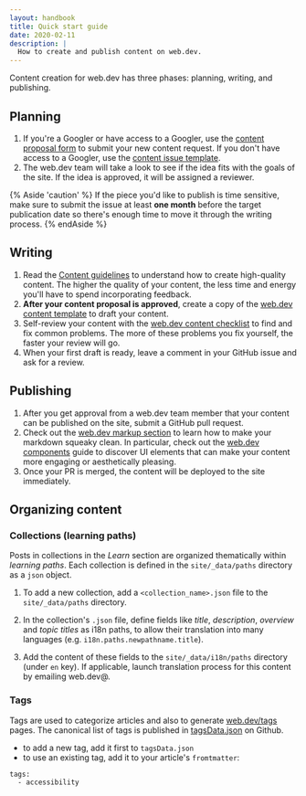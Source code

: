 ```yaml
---
layout: handbook
title: Quick start guide
date: 2020-02-11
description: |
  How to create and publish content on web.dev.
---
```


Content creation for web.dev has three phases: planning, writing, and publishing.

## Planning

1. If you're a Googler or have access to a Googler, use the [content proposal form][form] to submit
   your new content request. If you don't have access to a Googler, use the
   [content issue template](https://github.com/GoogleChrome/web.dev/issues/new?template=propose-new-content.md).
1. The web.dev team will take a look to see if the idea fits with the goals of the site. If the idea is approved, it will be assigned a reviewer.

{% Aside 'caution' %}
If the piece you'd like to publish is time sensitive, make sure to submit the issue at least **one month** before the target publication date so there's enough time to move it through the writing process.
{% endAside %}

## Writing

1. Read the [Content guidelines](/handbook/#content-guidelines) to understand how to create high-quality
   content. The higher the quality of your content, the less time and energy you'll have to spend
   incorporating feedback.
1. **After your content proposal is approved**, create a copy of the
   [web.dev content template][template] to draft your content.
1. Self-review your content with the [web.dev content checklist](/handbook/content-checklist) to find and fix
   common problems. The more of these problems you fix yourself, the faster your review will go.
1. When your first draft is ready, leave a comment in your GitHub issue and ask for a review.

## Publishing

1. After you get approval from a web.dev team member that your content can be published on the site,
   submit a GitHub pull request.
1. Check out the [web.dev markup section](/handbook/#web.dev-markup) to learn how to make your markdown squeaky clean.
   In particular, check out the [web.dev components](/handbook/web-dev-components/) guide
   to discover UI elements that can make your content more engaging or aesthetically pleasing.
1. Once your PR is merged, the content will be deployed to the site immediately.

## Organizing content

### Collections (learning paths)

Posts in collections in the *Learn* section are organized thematically within *learning paths*.
Each collection is defined in the `site/_data/paths` directory as a `json` object.

1. To add a new collection, add a `<collection_name>.json` file to the `site/_data/paths` directory.

1. In the collection's `.json` file, define fields like *title*, *description*, *overview* and *topic titles* as i18n paths, to allow their translation into many languages (e.g. `i18n.paths.newpathname.title`).

1. Add the content of these fields to the `site/_data/i18n/paths` directory (under `en` key).
If applicable, launch translation process for this content by emailing web.dev@.

### Tags

Tags are used to categorize articles and also to generate [web.dev/tags](/tags/) pages.
The canonical list of tags is published in [tagsData.json](https://github.com/GoogleChrome/web.dev/blob/main/src/site/_data/tagsData.json) on Github.

- to add a new tag, add it first to `tagsData.json`
- to use an existing tag, add it to your article's `fromtmatter`:
```bash
tags:
  - accessibility
```

[form]: https://docs.google.com/forms/d/e/1FAIpQLSc65CDClpUu7R2ECacLz3B1a6hOCWdFAk2vkWXIbZjzNSXq_Q/viewform?resourcekey=0-t3rJNkt5V2-iE2N42KhrhQ
[template]: https://docs.google.com/document/d/1lgaNIEnXZf-RB8_p9RK22QEgpXJqnu77pLWVWVy4nuw/edit?usp=sharing
